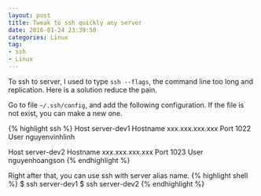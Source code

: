 ```yaml
---
layout: post
title: Tweak to ssh quickly any server
date: 2016-01-24 23:39:50
categories: Linux
tag:
- ssh
- Linux
---
```


To ssh to server, I used to type `ssh --flags`, the command line too long and replication. Here is a solution reduce the pain.

Go to file `~/.ssh/config`, and add the following configuration. If the file is not exist, you can make a new one.

{% highlight ssh %}
Host server-dev1
Hostname  xxx.xxx.xxx.xxx
Port 1022
User nguyenvinhlinh

Host server-dev2
Hostname  xxx.xxx.xxx.xxx
Port 1023
User nguyenhoangson
{% endhighlight %}

Right after that, you can use ssh with server alias name.
{% highlight shell %}
$ ssh server-dev1
$ ssh server-dev2
{% endhighlight %}
